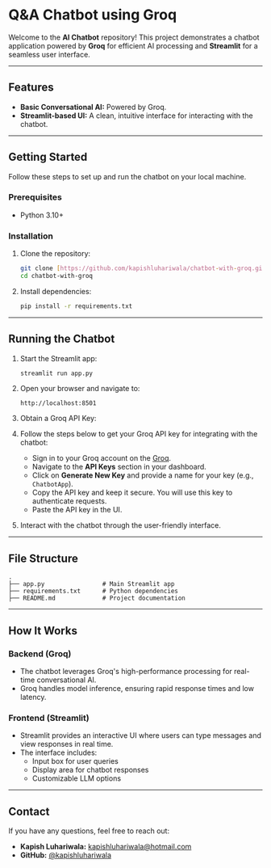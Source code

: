 # Q&A Chatbot using Groq

Welcome to the **AI Chatbot** repository! This project demonstrates a chatbot application powered by **Groq** for efficient AI processing and **Streamlit** for a seamless user interface.

---

## Features

- **Basic Conversational AI:** Powered by Groq.
- **Streamlit-based UI:** A clean, intuitive interface for interacting with the chatbot.

---

## Getting Started

Follow these steps to set up and run the chatbot on your local machine.

### Prerequisites

- Python 3.10+

### Installation

1. Clone the repository:

   ```bash
   git clone [https://github.com/kapishluhariwala/chatbot-with-groq.git](https://github.com/kapishluhariwala/Q-A-Chatbot---Groq.git)
   cd chatbot-with-groq
   ```

2. Install dependencies:

   ```bash
   pip install -r requirements.txt
   ```
---

## Running the Chatbot

1. Start the Streamlit app:

   ```bash
   streamlit run app.py
   ```

2. Open your browser and navigate to:

   ```
   http://localhost:8501
   ```

3. Obtain a Groq API Key:
4. 
   Follow the steps below to get your Groq API key for integrating with the chatbot:
   - Sign in to your Groq account on the [Groq](https://console.groq.com/keys).
   - Navigate to the **API Keys** section in your dashboard.
   - Click on **Generate New Key** and provide a name for your key (e.g., `ChatbotApp`).
   - Copy the API key and keep it secure. You will use this key to authenticate requests.
   - Paste the API key in the UI.

5. Interact with the chatbot through the user-friendly interface.

---

## File Structure

```plaintext
.
├── app.py                # Main Streamlit app
├── requirements.txt      # Python dependencies
├── README.md             # Project documentation

```

---

## How It Works

### Backend (Groq)

- The chatbot leverages Groq's high-performance processing for real-time conversational AI.
- Groq handles model inference, ensuring rapid response times and low latency.

### Frontend (Streamlit)

- Streamlit provides an interactive UI where users can type messages and view responses in real time.
- The interface includes:
  - Input box for user queries
  - Display area for chatbot responses
  - Customizable LLM options

---

## Contact

If you have any questions, feel free to reach out:

- **Kapish Luhariwala:** [kapishluhariwala@hotmail.com](mailto\:kapishluhariwala@hotmail.com)
- **GitHub:** [@kapishluhariwala](https://github.com/kapishluhariwala)

